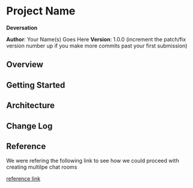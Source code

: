 # Project Name
**Deversation**

**Author**: Your Name(s) Goes Here
**Version**: 1.0.0 (increment the patch/fix version number up if you make more commits past your first submission)


## Overview
<!-- Provide a high level overview of what this application is and why you are building it, beyond the fact that it's an assignment for a Code Fellows 401 class. (i.e. What's your problem domain?) -->

## Getting Started
<!-- What are the steps that a user must take in order to build this app on their own machine and get it running? -->

## Architecture
<!-- Provide a detailed description of the application design. What technologies (languages, libraries, etc) you're using, and any other relevant design information. -->

## Change Log

## Reference

We were refering the following link to see how we could proceed with creating multilpe chat rooms

[reference link](https://github.com/Eisah-Jones/MultiRoom-Chat/blob/master/Multi-Room%20Chat/Multi_Chat_Server.py)